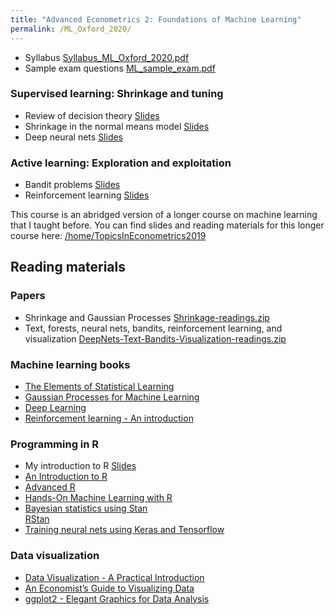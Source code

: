 ```yaml
---
title: "Advanced Econometrics 2: Foundations of Machine Learning"
permalink: /ML_Oxford_2020/
---
```



* Syllabus [Syllabus_ML_Oxford_2020.pdf](/home/files/teaching/ML_Oxford_2020/Syllabus_ML_Oxford_2020.pdf)
* Sample exam questions [ML_sample_exam.pdf](/home/files/teaching/ML_Oxford_2020/ML_sample_exam.pdf)  

### Supervised learning: Shrinkage and tuning
* Review of decision theory
[Slides](/home/files/teaching/ML_Oxford_2020/DecisionTheoryReview-Slides.pdf)
* Shrinkage in the normal means model
[Slides](/home/files/teaching/ML_Oxford_2020/NormalShrinkage-Slides.pdf)
* Deep neural nets
[Slides](/home/files/teaching/ML_Oxford_2020/DeepNets.pdf)


### Active learning: Exploration and exploitation
* Bandit problems
[Slides](/home/files/teaching/ML_Oxford_2020/BanditProblems-Slides.pdf)
* Reinforcement learning
[Slides](/home/files/teaching/ML_Oxford_2020/ReinforcementLearning-Slides.pdf)  



This course is an abridged version of a longer course on machine learning that I taught before. You can find slides and reading materials for this longer course here: [/home/TopicsInEconometrics2019](/home/TopicsInEconometrics2019)



## Reading materials

### Papers
* Shrinkage and Gaussian Processes [Shrinkage-readings.zip](/home/files/teaching/TopicsEconometrics2019/Shrinkage-readings.zip)
* Text, forests, neural nets, bandits, reinforcement learning, and visualization [DeepNets-Text-Bandits-Visualization-readings.zip](/home/files/teaching/TopicsEconometrics2019/DeepNets-Text-Bandits-Visualization-readings.zip)



### Machine learning books
* [The Elements of Statistical Learning](https://web.stanford.edu/~hastie/Papers/ESLII.pdf)
* [Gaussian Processes for Machine Learning](http://www.gaussianprocess.org/gpml/chapters/)
* [Deep Learning](https://www.deeplearningbook.org/)
* [Reinforcement learning - An introduction](http://www.incompleteideas.net/book/RLbook2018.pdf)  


### Programming in R
* My introduction to R
[Slides](/home/files/teaching/TopicsEconometrics2019/IntroductiontoR-Slides.pdf)
* [An Introduction to R](https://cran.r-project.org/doc/manuals/r-release/R-intro.pdf)
* [Advanced R](https://adv-r.hadley.nz/)
* [Hands-On Machine Learning with R](https://bradleyboehmke.github.io/HOML/)  
* [Bayesian statistics using Stan](https://mc-stan.org/docs/2_20/stan-users-guide/index.html)  
[RStan](https://github.com/stan-dev/rstan/wiki/RStan-Getting-Started)  
* [Training neural nets using Keras  and Tensorflow](https://tensorflow.rstudio.com/keras/)

### Data visualization

* [Data Visualization - A Practical Introduction](http://socviz.co/)
* [An Economist’s Guide to Visualizing Data](https://pubs.aeaweb.org/doi/pdfplus/10.1257/jep.28.1.209)
* [ggplot2 - Elegant Graphics for Data Analysis](http://moderngraphics11.pbworks.com/f/ggplot2-Book09hWickham.pdf)








